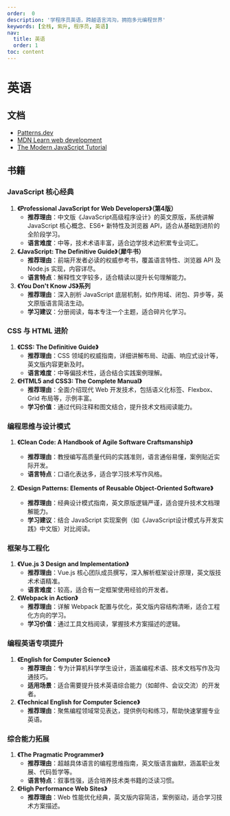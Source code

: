 ```yaml
---
order:  0
description: '学程序员英语，跨越语言鸿沟，拥抱多元编程世界'
keywords: [全栈, 紫升, 程序员, 英语]
nav:
  title: 英语
  order: 1
toc: content
---
```


# 英语

## 文档

- [Patterns.dev](https://www.patterns.dev/)
- [MDN Learn web development](https://developer.mozilla.org/en-US/docs/Learn_web_development)
- [The Modern JavaScript Tutorial](https://javascript.info/)

## 书籍

### JavaScript 核心经典

1. **《Professional JavaScript for Web Developers》（第4版）**
   - **推荐理由**：中文版《JavaScript高级程序设计》的英文原版，系统讲解 JavaScript 核心概念、ES6+ 新特性及浏览器 API，适合从基础到进阶的全阶段学习。
   - **语言难度**：中等，技术术语丰富，适合边学技术边积累专业词汇。
2. **《JavaScript: The Definitive Guide》（犀牛书）**
   - **推荐理由**：前端开发者必读的权威参考书，覆盖语言特性、浏览器 API 及 Node.js 实现，内容详尽。
   - **语言特点**：解释性文字较多，适合精读以提升长句理解能力。
3. **《You Don't Know JS》系列**
   - **推荐理由**：深入剖析 JavaScript 底层机制，如作用域、闭包、异步等，英文原版语言简洁生动。
   - **学习建议**：分册阅读，每本专注一个主题，适合碎片化学习。

### CSS 与 HTML 进阶

1. **《CSS: The Definitive Guide》**
   - **推荐理由**：CSS 领域的权威指南，详细讲解布局、动画、响应式设计等，英文版内容更新及时。
   - **语言难度**：中等偏技术性，适合结合实践案例理解。
2. **《HTML5 and CSS3: The Complete Manual》**
   - **推荐理由**：全面介绍现代 Web 开发技术，包括语义化标签、Flexbox、Grid 布局等，示例丰富。
   - **学习价值**：通过代码注释和图文结合，提升技术文档阅读能力。

### 编程思维与设计模式

1. **《Clean Code: A Handbook of Agile Software Craftsmanship》**
   - **推荐理由**：教授编写高质量代码的实践准则，语言通俗易懂，案例贴近实际开发。
   - **语言特点**：口语化表达多，适合学习技术写作风格。

2. **《Design Patterns: Elements of Reusable Object-Oriented Software》**
   - **推荐理由**：经典设计模式指南，英文原版逻辑严谨，适合提升技术文档理解能力。
   - **学习建议**：结合 JavaScript 实现案例（如《JavaScript设计模式与开发实践》中文版）对比阅读。

### 框架与工程化

1. **《Vue.js 3 Design and Implementation》**
   - **推荐理由**：Vue.js 核心团队成员撰写，深入解析框架设计原理，英文版技术术语精准。
   - **语言难度**：较高，适合有一定框架使用经验的开发者。
2. **《Webpack in Action》**
   - **推荐理由**：详解 Webpack 配置与优化，英文版内容结构清晰，适合工程化方向的学习。
   - **学习价值**：通过工具文档阅读，掌握技术方案描述的逻辑。

### 编程英语专项提升

1. **《English for Computer Science》**
    - **推荐理由**：专为计算机科学学生设计，涵盖编程术语、技术文档写作及沟通技巧。
    - **适用场景**：适合需要提升技术英语综合能力（如邮件、会议交流）的开发者。
2. **《Technical English for Computer Science》**
    - **推荐理由**：聚焦编程领域常见表达，提供例句和练习，帮助快速掌握专业英语。

### 综合能力拓展

1. **《The Pragmatic Programmer》**
    - **推荐理由**：超越具体语言的编程思维指南，英文版语言幽默，涵盖职业发展、代码哲学等。
    - **语言特点**：叙事性强，适合培养技术类书籍的泛读习惯。
2. **《High Performance Web Sites》**
    - **推荐理由**：Web 性能优化经典，英文版内容简洁，案例驱动，适合学习技术方案描述。
